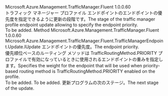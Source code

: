 <Type Name="IWithRoutingPriority" FullName="Microsoft.Azure.Management.TrafficManager.Fluent.TrafficManagerEndpoint.Update.IWithRoutingPriority">
  <TypeSignature Language="C#" Value="public interface IWithRoutingPriority" />
  <TypeSignature Language="ILAsm" Value=".class public interface auto ansi abstract IWithRoutingPriority" />
  <TypeSignature Language="DocId" Value="T:Microsoft.Azure.Management.TrafficManager.Fluent.TrafficManagerEndpoint.Update.IWithRoutingPriority" />
  <TypeSignature Language="VB.NET" Value="Public Interface IWithRoutingPriority" />
  <TypeSignature Language="F#" Value="type IWithRoutingPriority = interface" />
  <AssemblyInfo>
    <AssemblyName>Microsoft.Azure.Management.TrafficManager.Fluent</AssemblyName>
    <AssemblyVersion>1.0.0.60</AssemblyVersion>
  </AssemblyInfo>
  <Interfaces />
  <Docs>
    <summary>
            <span data-ttu-id="50c1e-101">トラフィック マネージャー プロファイル エンドポイントのエンドポイントの優先度を指定できるように更新の段階です。</span><span class="sxs-lookup"><span data-stu-id="50c1e-101">The stage of the traffic manager profile endpoint update allowing to specify the endpoint priority.</span></span>
            </summary>
    <remarks>To be added.</remarks>
  </Docs>
  <Members>
    <Member MemberName="WithRoutingPriority">
      <MemberSignature Language="C#" Value="public Microsoft.Azure.Management.TrafficManager.Fluent.TrafficManagerEndpoint.Update.IUpdate WithRoutingPriority (int priority);" />
      <MemberSignature Language="ILAsm" Value=".method public hidebysig newslot virtual instance class Microsoft.Azure.Management.TrafficManager.Fluent.TrafficManagerEndpoint.Update.IUpdate WithRoutingPriority(int32 priority) cil managed" />
      <MemberSignature Language="DocId" Value="M:Microsoft.Azure.Management.TrafficManager.Fluent.TrafficManagerEndpoint.Update.IWithRoutingPriority.WithRoutingPriority(System.Int32)" />
      <MemberSignature Language="VB.NET" Value="Public Function WithRoutingPriority (priority As Integer) As IUpdate" />
      <MemberSignature Language="F#" Value="abstract member WithRoutingPriority : int -&gt; Microsoft.Azure.Management.TrafficManager.Fluent.TrafficManagerEndpoint.Update.IUpdate" Usage="iWithRoutingPriority.WithRoutingPriority priority" />
      <MemberType>Method</MemberType>
      <AssemblyInfo>
        <AssemblyName>Microsoft.Azure.Management.TrafficManager.Fluent</AssemblyName>
        <AssemblyVersion>1.0.0.60</AssemblyVersion>
      </AssemblyInfo>
      <ReturnValue>
        <ReturnType>Microsoft.Azure.Management.TrafficManager.Fluent.TrafficManagerEndpoint.Update.IUpdate</ReturnType>
      </ReturnValue>
      <Parameters>
        <Parameter Name="priority" Type="System.Int32" />
      </Parameters>
      <Docs>
        <param name="priority"><span data-ttu-id="50c1e-102">エンドポイントの優先度。</span><span class="sxs-lookup"><span data-stu-id="50c1e-102">The endpoint priority.</span></span></param>
        <summary>
            <span data-ttu-id="50c1e-103">優先順位ベースのルーティング メソッドは TrafficRoutingMethod.PRIORITY プロファイルで有効になっているときに使用されるエンドポイントの重みを指定します。</span><span class="sxs-lookup"><span data-stu-id="50c1e-103">Specifies the weight for the endpoint that will be used when priority-based routing method is  TrafficRoutingMethod.PRIORITY enabled on the profile.</span></span>
            </summary>
        <returns>To be added.</returns>
        <remarks>To be added.</remarks>
        <return><span data-ttu-id="50c1e-104">更新プログラムの次のステージ。</span><span class="sxs-lookup"><span data-stu-id="50c1e-104">The next stage of the update.</span></span></return>
      </Docs>
    </Member>
  </Members>
</Type>